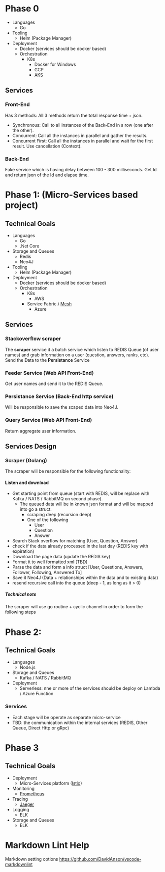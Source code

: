 # Phase 0
- Languages
    - Go
- Tooling
    - Helm (Package Manager)
- Deployment
    - Docker (services should be docker based)
    - Orchestration
        - K8s
            - Docker for Windows
            - GCP
            - AKS

## Services
### Front-End
Has 3 methods:
All 3 methods return the total response time + json.

- Synchronous: Call to all instances of the Back-End in a row (one after the other).
- Concurrent: Call all the instances in parallel and gather the results.
- Concurrent First: Call all the instances in parallel and wait for the first result. Use cancellation (Context).
### Back-End
Fake service which is having delay between 100 - 300 milliseconds.
Get Id and return json of the Id and elapse time.
# Phase 1: (Micro-Services based project)
## Technical Goals
- Languages
    - Go
    - .Net Core
- Storage and Queues
    - Redis
    - Neo4J
- Tooling
    - Helm (Package Manager)
- Deployment
    - Docker (services should be docker based)
    - Orchestration
        - K8s
            - AWS
        - Service Fabric / [Mesh](https://docs.microsoft.com/en-us/azure/service-fabric-mesh/)
            - Azure
## Services
### Stackoverflow scraper
The **scraper** service it a batch service which listen to REDIS Queue (of user names) and grab information on a user (question, answers, ranks, etc).
Send the Data to the **Persistance** Service
### Feeder Service (Web API Front-End)
Get user names and send it to the REDIS Queue.
### Persistance Service (Back-End http service)
Will be responsible to save the scaped data into Neo4J.
### Query Service (Web API Front-End)
Return aggregate user information.
## Services Design
### Scraper (Golang)
The scraper will be responsible for the following functionality:
#### Listen and download
- Get starting point from queue (start with REDIS, will be replace with Kafka / NATS / RabbitMQ on second phase).
    - The queued data will be in known json format and will be mapped into go a struct.
        - scraping deep (recursion deep)
        - One of the following
            - User
            - Question
            - Answer
- Search Stack overflow for matching (User, Question, Answer)
- check if the data already processed in the last day (REDIS key with expiration)
- Download the page data (update the REDIS key)
- Format it to well formatted xml (TBD)
- Parse the data and form a info struct [User, Questions, Answers, Follower, Following, Answered To]
- Save it Neo4J (Data + relationships within the data and to existing data)
- resend recursive call into the queue (deep - 1, as long as it > 0)
##### Technical note
The scraper will use go routine + cyclic channel in order to form the following steps

# Phase 2:
## Technical Goals
- Languages
    - Node.js
- Storage and Queues
    - Kafka / NATS / RabbitMQ
- Deployment
    - Serverless: nne or more of the services should be deploy on Lambda / Azure Function
### Services
- Each stage will be operate as separate micro-service
- TBD: the communication within the internal services (REDIS, Other Queue, Direct Http or gRpc)
# Phase 3
## Technical Goals
- Deployment
    - Micro-Services platform ([Istio](https://istio.io/))
- Monitoring
    - [Prometheus](https://prometheus.io/)
- Tracing
    - [Jaeger](https://github.com/jaegertracing/jaeger)
- Logging
    - ELK
- Storage and Queues
    - ELK

# Markdown Lint Help
Markdown setting options <https://github.com/DavidAnson/vscode-markdownlint>
